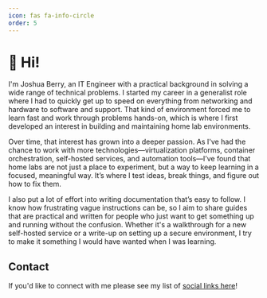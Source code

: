 ```yaml
---
icon: fas fa-info-circle
order: 5
---
```


# 👋 Hi!

I'm Joshua Berry, an IT Engineer with a practical background in solving a wide range of technical problems. I started my career in a generalist role where I had to quickly get up to speed on everything from networking and hardware to software and support. That kind of environment forced me to learn fast and work through problems hands-on, which is where I first developed an interest in building and maintaining home lab environments.

Over time, that interest has grown into a deeper passion. As I've had the chance to work with more technologies—virtualization platforms, container orchestration, self-hosted services, and automation tools—I’ve found that home labs are not just a place to experiment, but a way to keep learning in a focused, meaningful way. It’s where I test ideas, break things, and figure out how to fix them.

I also put a lot of effort into writing documentation that’s easy to follow. I know how frustrating vague instructions can be, so I aim to share guides that are practical and written for people who just want to get something up and running without the confusion. Whether it's a walkthrough for a new self-hosted service or a write-up on setting up a secure environment, I try to make it something I would have wanted when I was learning.

## Contact

If you'd like to connect with me please see my list of [social links here](https://links.securiosity.co.uk/)!
